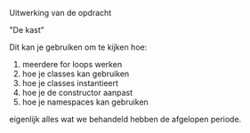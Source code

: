 Uitwerking van de opdracht

"De kast"

Dit kan je gebruiken om te kijken hoe:

1. meerdere for loops werken
2. hoe je classes kan gebruiken
3. hoe je classes instantieert
4. hoe je de constructor aanpast
5. hoe je namespaces kan gebruiken

eigenlijk alles wat we behandeld hebben de afgelopen periode.
